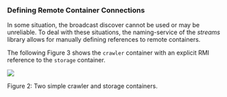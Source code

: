 

### <a id="container-discovery"></a> Defining Remote Container Connections

In some situation, the broadcast discover cannot be used or may be
unreliable. To deal with these situations, the naming-service of the
*streams* library allows for manually defining references to remote
containers.

The following Figure 3 shows the `crawler` container with an explicit
RMI reference to the `storage` container.


<div class="figure">
   <img src="crawler-explicit-ref.png" />
   <p>
     Figure 2: Two simple crawler and storage containers.
   </p>
</div>
